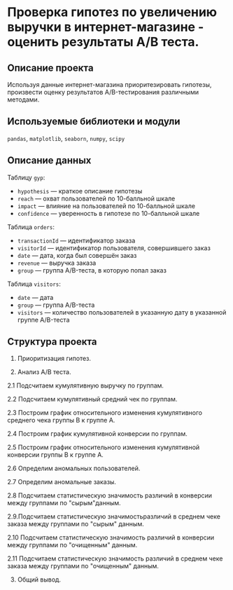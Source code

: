 
# Проверка гипотез по увеличению выручки в интернет-магазине - оценить результаты A/B теста.

## Описание проекта
Используя данные интернет-магазина приоритезировать гипотезы, 
произвести оценку результатов A/B-тестирования различными методами.

## Используемые библиотеки и модули
`pandas`, `matplotlib`, `seaborn`, `numpy`, `scipy`

## Описание данных
Таблицу `gyp`:
- `hypothesis` — краткое описание гипотезы
- `reach` — охват пользователей по 10-балльной шкале
- `impact` — влияние на пользователей по 10-балльной шкале
- `confidence` — уверенность в гипотезе по 10-балльной шкале

Таблица `orders`:
- `transactionId` — идентификатор заказа
- `visitorId` — идентификатор пользователя, совершившего заказ
- `date` — дата, когда был совершён заказ
- `revenue` — выручка заказа
- `group` — группа A/B-теста, в которую попал заказ

Таблица `visitors`:
- `date` — дата
- `group` — группа A/B-теста
- `visitors` — количество пользователей в указанную дату в указанной группе A/B-теста

## Структура проекта
1. Приоритизация гипотез.

2. Анализ А/В теста.

2.1 Подсчитаем кумулятивную выручку по группам.

2.2 Подсчитаем кумулятивный средний чек по группам.

2.3 Построим график относительного изменения кумулятивного среднего чека группы В к группе А.

2.4 Построим график кумулятивной конверсии по группам.

2.5 Построим график относительного изменения кумулятивной конверсии группы В к группе А.

2.6 Определим аномальных пользователей.

2.7 Определим аномальные заказы.

2.8 Подсчитаем статистическую значимость различий в конверсии между группами по "сырым"данным.

2.9.Подсчитаем статистическую значимостьразличий в среднем чеке заказа между группами по "сырым" данным.

2.10 Подсчитаем статистическую значимость различий в конверсии между группами по "очищенным" данным.

2.11 Подсчитаем статистическую значимость различий в среднем чеке заказа между группами по "очищенным" данным.

3. Общий вывод.
